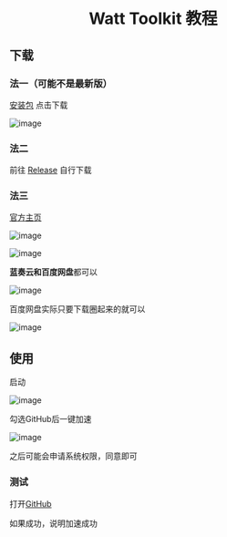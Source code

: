 <div align="center">

# Watt Toolkit 教程

</div>

## 下载

### 法一（可能不是最新版）

[安装包](Steam++_v3.0.0-rc.11_win_x64.exe) 点击下载

![image](https://github.com/user-attachments/assets/5d5acaf8-9a39-444c-80e5-99f0d4fd5324)


### 法二
前往 [Release](https://github.com/BeyondDimension/SteamTools/releases) 自行下载

### 法三

[官方主页](https://steampp.net/)

![image](https://github.com/user-attachments/assets/6fc5f81e-8dad-4573-997c-63fff69f4912)


![image](https://github.com/user-attachments/assets/0d35f9af-54aa-48c0-ac96-ca494a173a53)

**蓝奏云和百度网盘**都可以

![image](https://github.com/user-attachments/assets/0f3921b1-52f4-496b-95ff-924a3268ea5f)

百度网盘实际只要下载圈起来的就可以

![image](https://github.com/user-attachments/assets/3fca952a-14de-4b08-bbc5-2d28687dab20)

## 使用

启动

![image](https://github.com/user-attachments/assets/6c3b5f8c-0265-4de1-ba4a-366a6b646d11)

勾选GitHub后一键加速

![image](https://github.com/user-attachments/assets/aaf873f4-3fdc-44ea-8aab-2f6acef83a6e)

之后可能会申请系统权限，同意即可

### 测试

打开[GitHub](https://github.com/)

如果成功，说明加速成功
